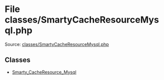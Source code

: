 File classes/SmartyCacheResourceMysql.php
=========

Source: [classes/SmartyCacheResourceMysql.php](https://github.com/PrestaShop/PrestaShop/blob/1.6.0.11/classes/SmartyCacheResourceMysql.php)


Classes
-------

* [Smarty_CacheResource_Mysql](class.Smarty_CacheResource_Mysql.md)

